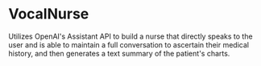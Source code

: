 # VocalNurse
Utilizes OpenAI's Assistant API to build a nurse that directly speaks to the user and is able to maintain a full conversation to ascertain their medical history, and then generates a text summary of the patient's charts.
